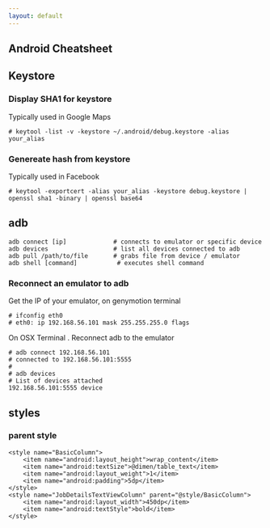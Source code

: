 ```yaml
---
layout: default
---
```

Android Cheatsheet
---

## Keystore

### Display SHA1 for keystore

Typically used in Google Maps

	# keytool -list -v -keystore ~/.android/debug.keystore -alias your_alias

### Genereate hash from keystore

Typically used in Facebook

	# keytool -exportcert -alias your_alias -keystore debug.keystore | openssl sha1 -binary | openssl base64
	

## adb

	adb connect [ip]             # connects to emulator or specific device
	adb devices                  # list all devices connected to adb
	adb pull /path/to/file       # grabs file from device / emulator
	adb shell [command]			  # executes shell command

### Reconnect an emulator to adb

Get the IP of your emulator, on genymotion terminal

	# ifconfig eth0
	# eth0: ip 192.168.56.101 mask 255.255.255.0 flags
	
On OSX Terminal	. Reconnect adb to the emulator

	# adb connect 192.168.56.101
	# connected to 192.168.56.101:5555
	# 
	# adb devices
	# List of devices attached
	192.168.56.101:5555	device
	
## styles

### parent style

	<style name="BasicColumn">
        <item name="android:layout_height">wrap_content</item>
        <item name="android:textSize">@dimen/table_text</item>
        <item name="android:layout_weight">1</item>
        <item name="android:padding">5dp</item>
    </style>
    <style name="JobDetailsTextViewColumn" parent="@style/BasicColumn">
        <item name="android:layout_width">450dp</item>
        <item name="android:textStyle">bold</item>
    </style>	
	
	    
